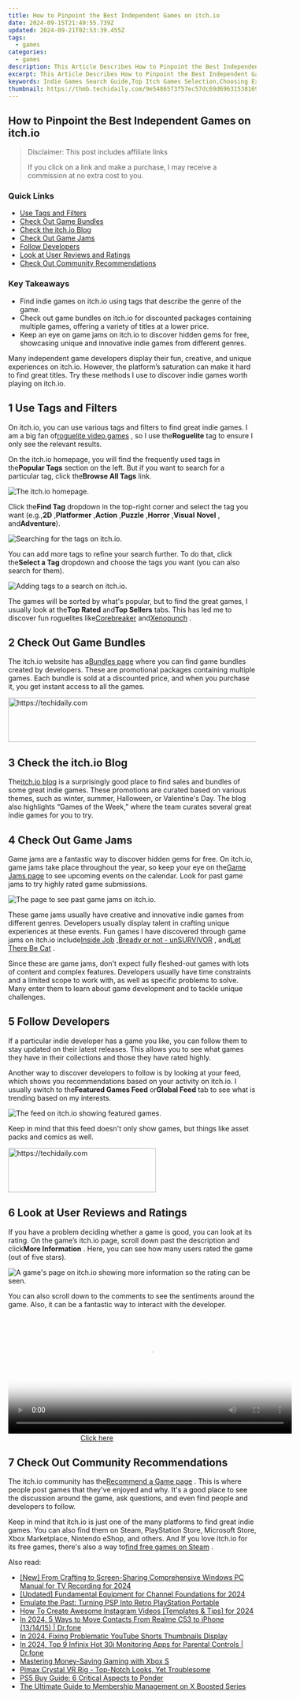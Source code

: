 ```yaml
---
title: How to Pinpoint the Best Independent Games on itch.io
date: 2024-09-15T21:49:55.739Z
updated: 2024-09-21T02:53:39.455Z
tags:
  - games
categories:
  - games
description: This Article Describes How to Pinpoint the Best Independent Games on itch.io
excerpt: This Article Describes How to Pinpoint the Best Independent Games on itch.io
keywords: Indie Games Search Guide,Top Itch Games Selection,Choosing Excellent Itch Titles,How to Find Great Itch Gaming,Best Independent Game Finder,Itch.io Premium Gems,Pinpointing Superior Itch Games
thumbnail: https://thmb.techidaily.com/9e54865f3f57ec57dc69d69631538169245afb52f02b58f105955b7146a11c16.jpg
---
```


## How to Pinpoint the Best Independent Games on itch.io

>  Disclaimer: This post includes affiliate links
>
>  If you click on a link and make a purchase, I may receive a commission at no extra cost to you.
>

### Quick Links

* [Use Tags and Filters](#use-tags-and-filters)
* [Check Out Game Bundles](#check-out-game-bundles)
* [Check the itch.io Blog](#check-the-itch-io-blog)
* [Check Out Game Jams](#check-out-game-jams)
* [Follow Developers](#follow-developers)
* [Look at User Reviews and Ratings](#look-at-user-reviews-and-ratings)
* [Check Out Community Recommendations](#check-out-community-recommendations)

### Key Takeaways

* Find indie games on itch.io using tags that describe the genre of the game.
* Check out game bundles on itch.io for discounted packages containing multiple games, offering a variety of titles at a lower price.
* Keep an eye on game jams on itch.io to discover hidden gems for free, showcasing unique and innovative indie games from different genres.

 Many independent game developers display their fun, creative, and unique experiences on itch.io. However, the platform’s saturation can make it hard to find great titles. Try these methods I use to discover indie games worth playing on itch.io.

## 1 Use Tags and Filters

 On itch.io, you can use various tags and filters to find great indie games. I am a big fan of[roguelite video games](http://www.makeuseof.com/what-are-roguelike-and-roguelite-video-games/) , so I use the**Roguelite** tag to ensure I only see the relevant results.

 On the itch.io homepage, you will find the frequently used tags in the**Popular Tags** section on the left. But if you want to search for a particular tag, click the**Browse All Tags** link.

![The itch.io homepage.](https://static1.makeuseofimages.com/wordpress/wp-content/uploads/2024/05/itch-io-home-page.png)

 Click the**Find Tag** dropdown in the top-right corner and select the tag you want (e.g.,**2D** ,**Platformer** ,**Action** ,**Puzzle** ,**Horror** ,**Visual** **Novel** , and**Adventure**).

![Searching for the tags on itch.io.](https://static1.makeuseofimages.com/wordpress/wp-content/uploads/2024/05/search-indie-tag-itch.png)

 You can add more tags to refine your search further. To do that, click the**Select a Tag** dropdown and choose the tags you want (you can also search for them).

![Adding tags to a search on itch.io.](https://static1.makeuseofimages.com/wordpress/wp-content/uploads/2024/05/add-roguelite-tag-itch.png)

 The games will be sorted by what's popular, but to find the great games, I usually look at the**Top Rated** and**Top Sellers** tabs. This has led me to discover fun roguelites like[Corebreaker](https://aquadiun.itch.io/corebreaker) and[Xenopunch](https://overboy.itch.io/xenopunch) .

## 2 Check Out Game Bundles

 The itch.io website has a[Bundles page](https://itch.io/bundles) where you can find game bundles created by developers. These are promotional packages containing multiple games. Each bundle is sold at a discounted price, and when you purchase it, you get instant access to all the games.

<!-- affiliate ads begin -->
<a href="https://appsumo.8odi.net/c/5597632/2144308/7443" target="_top" id="2144308">
  <img src="//a.impactradius-go.com/display-ad/7443-2144308" border="0" alt="https://techidaily.com" width="600" height="90"/>
</a>
<img height="0" width="0" src="https://appsumo.8odi.net/i/5597632/2144308/7443" style="position:absolute;visibility:hidden;" border="0" />
<!-- affiliate ads end -->

## 3 Check the itch.io Blog

 The[itch.io blog](http://itch.io/blog) is a surprisingly good place to find sales and bundles of some great indie games. These promotions are curated based on various themes, such as winter, summer, Halloween, or Valentine's Day. The blog also highlights “Games of the Week,” where the team curates several great indie games for you to try.

## 4 Check Out Game Jams

 Game jams are a fantastic way to discover hidden gems for free. On itch.io, game jams take place throughout the year, so keep your eye on the[Game Jams page](https://itch.io/jams) to see upcoming events on the calendar. Look for past game jams to try highly rated game submissions.

![The page to see past game jams on itch.io.](https://static1.makeuseofimages.com/wordpress/wp-content/uploads/2024/05/past-game-jams-itch.png)

 These game jams usually have creative and innovative indie games from different genres. Developers usually display talent in crafting unique experiences at these events. Fun games I have discovered through game jams on itch.io include[Inside Job](https://featurekreep.itch.io/inside-job) ,[Bready or not - unSURVIVOR](https://aramilion.itch.io/bready-or-not-unsurvivor) , and[Let There Be Cat](https://kyboon.itch.io/let-there-be-cat) .

 Since these are game jams, don't expect fully fleshed-out games with lots of content and complex features. Developers usually have time constraints and a limited scope to work with, as well as specific problems to solve. Many enter them to learn about game development and to tackle unique challenges.

## 5 Follow Developers

 If a particular indie developer has a game you like, you can follow them to stay updated on their latest releases. This allows you to see what games they have in their collections and those they have rated highly.

 Another way to discover developers to follow is by looking at your feed, which shows you recommendations based on your activity on itch.io. I usually switch to the**Featured Games Feed** or**Global Feed** tab to see what is trending based on my interests.

![The feed on itch.io showing featured games.](https://static1.makeuseofimages.com/wordpress/wp-content/uploads/2024/05/itch-feed-featured-games.png)

 Keep in mind that this feed doesn't only show games, but things like asset packs and comics as well.

<!-- affiliate ads begin -->
<a href="https://aligracehair.sjv.io/c/5597632/2135355/19272" target="_top" id="2135355">
  <img src="//a.impactradius-go.com/display-ad/19272-2135355" border="0" alt="https://techidaily.com" width="300" height="90"/>
</a>
<img height="0" width="0" src="https://aligracehair.sjv.io/i/5597632/2135355/19272" style="position:absolute;visibility:hidden;" border="0" />
<!-- affiliate ads end -->

## 6 Look at User Reviews and Ratings

 If you have a problem deciding whether a game is good, you can look at its rating. On the game’s itch.io page, scroll down past the description and click**More Information** . Here, you can see how many users rated the game (out of five stars).

![A game's page on itch.io showing more information so the rating can be seen.](https://static1.makeuseofimages.com/wordpress/wp-content/uploads/2024/05/more-information-game-itch.png)

 You can also scroll down to the comments to see the sentiments around the game. Also, it can be a fantastic way to interact with the developer.

<!-- affiliate ads begin -->
<span id="1982461">
					<video width="576" height="240" style="cursor:pointer"
           poster="//a.impactradius-go.com/display-clicktoplayimage/1982461.png"
           onclick="if(!this.playClicked){this.play();this.setAttribute('controls',true);this.playClicked=true;}">
	   <source src="//a.impactradius-go.com/display-ad/22993-1982461">
	   <img src="//a.impactradius-go.com/display-clicktoplayimage/1982461.png" style="border: none; height: 100%; width: 100%; object-fit: contain">
	</video>
	<div style="width:360px;text-align:center"><a href="javascript:window.open(decodeURIComponent('https%3A%2F%2Fhomestyler.sjv.io%2Fc%2F5597632%2F1982461%2F22993'), '_blank');void(0);">Click here</a></div>
</span>
<img height="0" width="0" src="https://imp.pxf.io/i/5597632/1982461/22993" style="position:absolute;visibility:hidden;" border="0" />
<!-- affiliate ads end -->

## 7 Check Out Community Recommendations

 The itch.io community has the[Recommend a Game page](https://itch.io/board/13293/recommend-a-game) . This is where people post games that they've enjoyed and why. It's a good place to see the discussion around the game, ask questions, and even find people and developers to follow.

 Keep in mind that itch.io is just one of the many platforms to find great indie games. You can also find them on Steam, PlayStation Store, Microsoft Store, Xbox Marketplace, Nintendo eShop, and others. And If you love itch.io for its free games, there's also a way to[find free games on Steam](https://www.makeuseof.com/how-to-find-free-games-on-steam/) .

<ins class="adsbygoogle"
     style="display:block"
     data-ad-format="autorelaxed"
     data-ad-client="ca-pub-7571918770474297"
     data-ad-slot="1223367746"></ins>

<ins class="adsbygoogle"
     style="display:block"
     data-ad-client="ca-pub-7571918770474297"
     data-ad-slot="8358498916"
     data-ad-format="auto"
     data-full-width-responsive="true"></ins>

<span class="atpl-alsoreadstyle">Also read:</span>
<div><ul>
<li><a href="https://screen-video-capture.techidaily.com/new-from-crafting-to-screen-sharing-comprehensive-windows-pc-manual-for-tv-recording-for-2024/"><u>[New] From Crafting to Screen-Sharing Comprehensive Windows PC Manual for TV Recording for 2024</u></a></li>
<li><a href="https://eaxpv-info.techidaily.com/updated-fundamental-equipment-for-channel-foundations-for-2024/"><u>[Updated] Fundamental Equipment for Channel Foundations for 2024</u></a></li>
<li><a href="https://games-able.techidaily.com/emulate-the-past-turning-psp-into-retro-playstation-portable/"><u>Emulate the Past: Turning PSP Into Retro PlayStation Portable</u></a></li>
<li><a href="https://instagram-videos.techidaily.com/how-to-create-awesome-instagram-videos-templates-and-tips-for-2024/"><u>How To Create Awesome Instagram Videos [Templates & Tips] for 2024</u></a></li>
<li><a href="https://android-transfer.techidaily.com/in-2024-5-ways-to-move-contacts-from-realme-c53-to-iphone-131415-drfone-by-drfone-transfer-from-android-transfer-from-android/"><u>In 2024, 5 Ways to Move Contacts From Realme C53 to iPhone (13/14/15) | Dr.fone</u></a></li>
<li><a href="https://youtube-help.techidaily.com/in-2024-fixing-problematic-youtube-shorts-thumbnails-display/"><u>In 2024, Fixing Problematic YouTube Shorts Thumbnails Display</u></a></li>
<li><a href="https://android-location-track.techidaily.com/in-2024-top-9-infinix-hot-30i-monitoring-apps-for-parental-controls-drfone-by-drfone-virtual-android/"><u>In 2024, Top 9 Infinix Hot 30i Monitoring Apps for Parental Controls | Dr.fone</u></a></li>
<li><a href="https://games-able.techidaily.com/mastering-money-saving-gaming-with-xbox-s/"><u>Mastering Money-Saving Gaming with Xbox S</u></a></li>
<li><a href="https://games-able.techidaily.com/pimax-crystal-vr-rig-top-notch-looks-yet-troublesome/"><u>Pimax Crystal VR Rig - Top-Notch Looks, Yet Troublesome</u></a></li>
<li><a href="https://games-able.techidaily.com/ps5-buy-guide-6-critical-aspects-to-ponder/"><u>PS5 Buy Guide: 6 Critical Aspects to Ponder</u></a></li>
<li><a href="https://games-able.techidaily.com/the-ultimate-guide-to-membership-management-on-x-boosted-series/"><u>The Ultimate Guide to Membership Management on X Boosted Series</u></a></li>
</ul></div>

